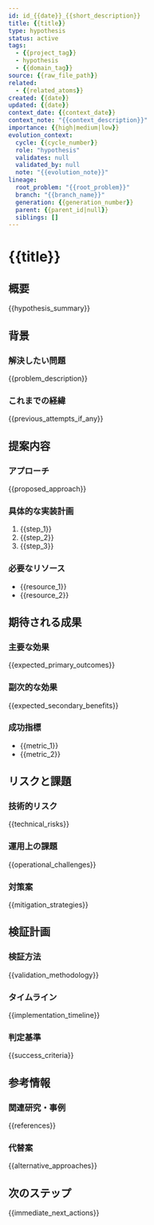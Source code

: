```yaml
---
id: id_{{date}}_{{short_description}}
title: {{title}}
type: hypothesis
status: active
tags:
  - {{project_tag}}
  - hypothesis
  - {{domain_tag}}
source: {{raw_file_path}}
related:
  - {{related_atoms}}
created: {{date}}
updated: {{date}}
context_date: {{context_date}}
context_note: "{{context_description}}"
importance: {{high|medium|low}}
evolution_context:
  cycle: {{cycle_number}}
  role: "hypothesis"
  validates: null
  validated_by: null
  note: "{{evolution_note}}"
lineage:
  root_problem: "{{root_problem}}"
  branch: "{{branch_name}}"
  generation: {{generation_number}}
  parent: {{parent_id|null}}
  siblings: []
---
```


# {{title}}

## 概要

{{hypothesis_summary}}

## 背景

### 解決したい問題
{{problem_description}}

### これまでの経緯
{{previous_attempts_if_any}}

## 提案内容

### アプローチ
{{proposed_approach}}

### 具体的な実装計画
1. {{step_1}}
2. {{step_2}}
3. {{step_3}}

### 必要なリソース
- {{resource_1}}
- {{resource_2}}

## 期待される成果

### 主要な効果
{{expected_primary_outcomes}}

### 副次的な効果
{{expected_secondary_benefits}}

### 成功指標
- {{metric_1}}
- {{metric_2}}

## リスクと課題

### 技術的リスク
{{technical_risks}}

### 運用上の課題
{{operational_challenges}}

### 対策案
{{mitigation_strategies}}

## 検証計画

### 検証方法
{{validation_methodology}}

### タイムライン
{{implementation_timeline}}

### 判定基準
{{success_criteria}}

## 参考情報

### 関連研究・事例
{{references}}

### 代替案
{{alternative_approaches}}

## 次のステップ

{{immediate_next_actions}}